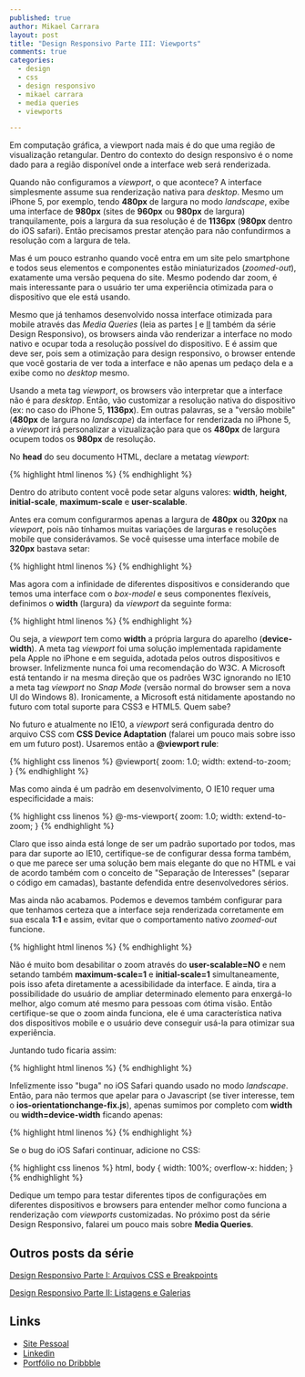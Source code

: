 ```yaml
---
published: true
author: Mikael Carrara
layout: post
title: "Design Responsivo Parte III: Viewports"
comments: true
categories:
  - design
  - css
  - design responsivo
  - mikael carrara
  - media queries
  - viewports

---
```


Em computação gráfica, a viewport nada mais é do que uma região de visualização retangular. Dentro do contexto do design responsivo é o nome dado para a região disponível onde a interface web será renderizada.

<!--more-->

Quando não configuramos a *viewport*, o que acontece? A interface simplesmente assume sua renderização nativa para *desktop*. Mesmo um iPhone 5, por exemplo, tendo **480px** de largura no modo *landscape*, exibe uma interface de **980px** (sites de **960px** ou **980px** de largura) tranquilamente, pois a largura da sua resolução é de **1136px** (**980px** dentro do iOS safari). Então precisamos prestar atenção para não confundirmos a resolução com a largura de tela.

Mas é um pouco estranho quando você entra em um site pelo smartphone e todos seus elementos e componentes estão miniaturizados (*zoomed-out*), exatamente uma versão pequena do site. Mesmo podendo dar zoom, é mais interessante para o usuário ter uma experiência otimizada para o dispositivo que ele está usando.

Mesmo que já tenhamos desenvolvido nossa interface otimizada para mobile através das *Media Queries* (leia as partes <a href="http://helabs.com.br/blog/2013/02/27/design-responsivo-parte-i-arquivos-css-e-breakpoints/">I</a> e <a href="http://helabs.com.br/blog/2013/05/24/design-responsivo-parte-ii-listagens-e-galerias/">II</a> também da série Design Responsivo), os browsers ainda vão renderizar a interface no modo nativo e ocupar toda a resolução possível do dispositivo. E é assim que deve ser, pois sem a otimização para design responsivo, o browser entende que você gostaria de ver toda a interface e não apenas um pedaço dela e a exibe como no *desktop* mesmo.

Usando a meta tag *viewport*, os browsers vão interpretar que a interface não é para *desktop*. Então, vão customizar a resolução nativa do dispositivo (ex: no caso do iPhone 5, **1136px**). Em outras palavras, se a "versão mobile" (**480px** de largura no *landscape*) da interface for renderizada no iPhone 5, a *viewport* irá personalizar a vizualização para que os **480px** de largura ocupem todos os **980px** de resolução.

No **head** do seu documento HTML, declare a metatag *viewport*:

{% highlight html linenos %}
<meta name="viewport" content="">
{% endhighlight  %}

Dentro do atributo content você pode setar alguns valores: **width**, **height**, **initial-scale**, **maximum-scale**  e **user-scalable**.

Antes era comum configurarmos apenas a largura de **480px** ou **320px** na *viewport*, pois não tínhamos muitas variações de larguras e resoluções mobile que considerávamos. Se você quisesse uma interface mobile de **320px** bastava setar:

{% highlight html linenos %}
<meta name="viewport" content="width=320">
{% endhighlight  %}

Mas agora com a infinidade de diferentes dispositivos e considerando que temos uma interface com o *box-model* e seus componentes flexíveis, definimos o **width** (largura) da *viewport* da seguinte forma:

{% highlight html linenos %}
<meta name="viewport" content="width=device-width">
{% endhighlight  %}

Ou seja, a *viewport* tem como **width** a própria largura do aparelho (**device-width**). A meta tag *viewport* foi uma solução implementada rapidamente pela Apple no iPhone e em seguida, adotada pelos outros dispositivos e browser. Infelizmente nunca foi uma recomendação do W3C. A Microsoft está tentando ir na mesma direção que os padrões W3C ignorando no IE10 a meta tag *viewport* no *Snap Mode* (versão normal do browser sem a nova UI do Windows 8). Ironicamente, a Microsoft está nitidamente apostando no futuro com total suporte para CSS3 e HTML5. Quem sabe?

No futuro e atualmente no IE10, a *viewport* será configurada dentro do arquivo CSS com **CSS Device Adaptation** (falarei um pouco mais sobre isso em um futuro post). Usaremos então a **@viewport rule**:

{% highlight css linenos %}
@viewport{
  zoom: 1.0;
  width: extend-to-zoom;
}
{% endhighlight  %}

Mas como ainda é um padrão em desenvolvimento, O IE10 requer uma especificidade a mais:

{% highlight css linenos %}
@-ms-viewport{
  zoom: 1.0;
  width: extend-to-zoom;
}
{% endhighlight  %}

Claro que isso ainda está longe de ser um padrão suportado por todos, mas para dar suporte ao IE10, certifique-se de configurar dessa forma também, o que me parece ser uma solução bem mais elegante do que no HTML e vai de acordo também com o conceito de "Separação de Interesses" (separar o código em camadas), bastante defendida entre desenvolvedores sérios.

Mas ainda não acabamos. Podemos e devemos também configurar para que tenhamos certeza que a interface seja renderizada corretamente em sua escala **1:1** e assim, evitar que o comportamento nativo *zoomed-out* funcione.

{% highlight html linenos %}
<meta name="viewport" content="initial-scale=1">
{% endhighlight  %}

Não é muito bom desabilitar o zoom através do **user-scalable=NO** e nem setando também **maximum-scale=1** e **initial-scale=1** simultaneamente, pois isso afeta diretamente a acessibilidade da interface. E ainda, tira a possibilidade do usuário de ampliar determinado elemento para enxergá-lo melhor, algo comum até mesmo para pessoas com ótima visão. Então certifique-se que o zoom ainda funciona, ele é uma característica nativa dos dispositivos mobile e o usuário deve conseguir usá-la para otimizar sua experiência.

Juntando tudo ficaria assim:

{% highlight html linenos %}
<meta name="viewport" content="width=device-width, initial-scale=1">
{% endhighlight  %}

Infelizmente isso "buga" no iOS Safari quando usado no modo *landscape*. Então, para não termos que apelar para o Javascript (se tiver interesse, tem o **ios-orientationchange-fix.js**), apenas sumimos por completo com **width** ou **width=device-width** ficando apenas:

{% highlight html linenos %}
<meta name="viewport" content="initial-scale=1">
{% endhighlight  %}

Se o bug do iOS Safari continuar, adicione no CSS:

{% highlight css linenos %}
html, body {
  width: 100%;
  overflow-x: hidden;
}
{% endhighlight  %}

Dedique um tempo para testar diferentes tipos de configurações em diferentes dispositivos e browsers para entender melhor como funciona a renderização com *viewports* customizadas. No próximo post da série Design Responsivo, falarei um pouco mais sobre **Media Queries**.


## Outros posts da série

[Design Responsivo Parte I: Arquivos CSS e Breakpoints](http://helabs.com.br/blog/2013/02/27/design-responsivo-parte-i-arquivos-css-e-breakpoints)

[Design Responsivo Parte II: Listagens e Galerias](http://helabs.com.br/blog/2013/05/24/design-responsivo-parte-ii-listagens-e-galerias/)

## Links

- [Site Pessoal](http://www.mikaelcarrara.com)
- [Linkedin](br.linkedin.com/in/mikaelcarrara/)
- [Portfólio no Dribbble](http://dribbble.com/mikaelcarrara)
